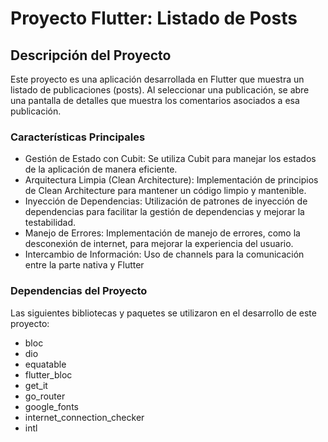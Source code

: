 # Proyecto Flutter: Listado de Posts

## Descripción del Proyecto

Este proyecto es una aplicación desarrollada en Flutter que muestra un listado de publicaciones (posts). Al seleccionar una publicación, se abre una pantalla de detalles que muestra los comentarios asociados a esa publicación.

### Características Principales
- Gestión de Estado con Cubit: Se utiliza Cubit para manejar los estados de la aplicación de manera eficiente.
- Arquitectura Limpia (Clean Architecture): Implementación de principios de Clean Architecture para mantener un código limpio y mantenible.
- Inyección de Dependencias: Utilización de patrones de inyección de dependencias para facilitar la gestión de dependencias y mejorar la testabilidad.
- Manejo de Errores: Implementación de manejo de errores, como la desconexión de internet, para mejorar la experiencia del usuario.
- Intercambio de Información: Uso de channels para la comunicación entre la parte nativa y Flutter

### Dependencias del Proyecto
Las siguientes bibliotecas y paquetes se utilizaron en el desarrollo de este proyecto:

- bloc
- dio
- equatable
- flutter_bloc
- get_it
- go_router
- google_fonts
- internet_connection_checker
- intl
